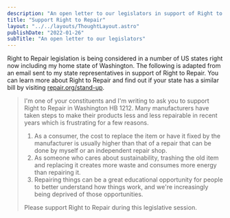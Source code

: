 ```yaml
---
description: "An open letter to our legislators in support of Right to Repair legislation."
title: "Support Right to Repair"
layout: "../../layouts/ThoughtLayout.astro"
publishDate: "2022-01-26"
subTitle: "An open letter to our legislators"
---
```


Right to Repair legislation is being considered in a number of US states right now including my home state of Washington. The following is adapted from an email sent to my state representatives in support of Right to Repair. You can learn more about Right to Repair and find out if your state has a similar bill by visiting [repair.org/stand-up](https://www.repair.org/stand-up/).

> I'm one of your constituents and I'm writing to ask you to support Right to Repair in Washington HB 1212. Many manufacturers have taken steps to make their products less and less repairable in recent years which is frustrating for a few reasons.
>
> 1. As a consumer, the cost to replace the item or have it fixed by the manufacturer is usually higher than that of a repair that can be done by myself or an independent repair shop.
> 1. As someone who cares about sustainability, trashing the old item and replacing it creates more waste and consumes more energy than repairing it.
> 1. Repairing things can be a great educational opportunity for people to better understand how things work, and we're increasingly being deprived of those opportunities.
>
> Please support Right to Repair during this legislative session.

